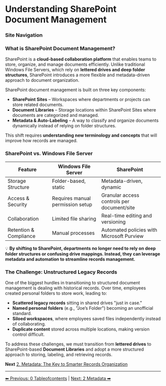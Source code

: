 <!-- description: Documentation about Understanding SharePoint Document Management for Your Organization. -->
# Understanding SharePoint Document Management

### Site Navigation

### What is SharePoint Document Management?

SharePoint is a **cloud-based collaboration platform** that enables teams to store, organize, and manage documents efficiently. Unlike traditional Windows File Servers, which rely on **lettered drives and deep folder structures**, SharePoint introduces a more flexible and metadata-driven approach to document organization.

SharePoint document management is built on three key components:

- **SharePoint Sites** – Workspaces where departments or projects can store related documents.
- **Document Libraries** – Storage locations within SharePoint Sites where documents are categorized and managed.
- **Metadata & Auto-Labeling** – A way to classify and organize documents dynamically instead of relying on folder structures.

This shift requires **understanding new terminology and concepts** that will improve how records are managed.

### SharePoint vs. Windows File Server

| Feature | Windows File Server | SharePoint |
| --- | --- | --- |
| Storage Structure | Folder-based, static | Metadata-driven, dynamic |
| Access & Security | Requires manual permission setup | Granular access controls per document/site |
| Collaboration | Limited file sharing | Real-time editing and versioning |
| Retention & Compliance | Manual processes | Automated policies with Microsoft Purview |

💡 **By shifting to SharePoint, departments no longer need to rely on deep folder structures or confusing drive mappings. Instead, they can leverage metadata and automation to streamline records management.**

### The Challenge: Unstructured Legacy Records

One of the biggest hurdles in transitioning to structured document management is dealing with historical records. Over time, employees created personal folders to store work, leading to:

- **Scattered legacy records** sitting in shared drives "just in case."
- **Named personal folders** (e.g., "Joe’s Folder") becoming an unofficial standard.
- **Siloed workspaces**, where employees saved files independently instead of collaborating.
- **Duplicate content** stored across multiple locations, making version control difficult.

To address these challenges, we must transition from **lettered drives** to SharePoint-based **Document Libraries** and adopt a more structured approach to storing, labeling, and retrieving records.

**Next** [2. Metadata: The Key to Smarter Records Organization](2-metadata.md)

---

[⬅ Previous: 0 Tableofcontents](0-tableofcontents.md) | [Next: 2 Metadata ➡](2-metadata.md)